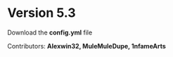 # Version 5.3
Download the **config.yml** file

Contributors: 
**Alexwin32, MuleMuleDupe, 1nfameArts**
